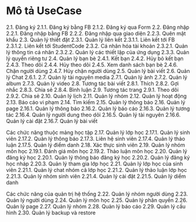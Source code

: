 # Mô tả UseCase

2.1. Đăng ký
2.1.1. Đăng ký bằng FB
2.1.2. Đăng ký qua Form
2.2. Đăng nhập
2.2.1. Đăng nhập bằng FB
2.2.2. Đăng nhập qua giao diện
2.2.3. Quên mật khẩu
2.3. Quản lý thiết đặt
2.3.1. Quản lý liên kết
2.3.1.1. Liên kết tới FB
2.3.1.2. Liên kết tới StudentCode
2.3.2. Cá nhân hóa tài khoản
2.3.2.1. Quản lý thông tin cá nhân
2.3.2.2. Quản lý các thiết lập của ứng dụng
2.3.3. Quản lý quyền riêng tư
2.4. Quản lý bạn bè
2.4.1. Kết bạn
2.4.2. Hủy bỏ kết bạn
2.4.3. Theo dõi
2.4.4. Hủy theo dõi
2.4.5. Xem danh sách bạn bè
2.4.6. Chặn người dùng
2.4.7. Hủy chặn người dùng
2.5. Quản lý bài viết
2.6. Quản lý Chat
2.6.1.
2.7. Quản lý tài nguyên media
2.7.1. Quản lý ảnh
2.7.2. Quản lý album
2.7.3. Quản lý video
2.8. Tương tác bài viết
2.8.1. Thích
2.8.2. Gợi nhắc
2.8.3. Chia sẻ
2.8.4. Bình luận
2.9. Tương tác trang
2.9.1. Theo dõi
2.9.2. Chia sẻ
2.10. Quản lý lịch
2.11. Quản lý nhóm
2.12. Quản lý hoạt động
2.13. Báo cáo vi phạm
2.14. Tìm kiếm
2.15. Quản lý thông báo
2.16. Quản lý page
2.16.1. Quản lý thông báo
2.16.2. Quản lý báo cáo
2.16.3. Quản lý tương tác
2.16.4. Quản lý người dung theo dõi
2.16.5. Quản lý tài nguyên
2.16.6. Quản lý cài đặt
2.16.7. Quản lý bài viết

Các chức năng thuộc mảng học tập
2.17. Quản lý lớp học
2.17.1. Quản lý sinh viên
2.17.2. Quản lý thông báo
2.17.3. Liên hệ sinh viên
2.17.4. Quản lý thảo luận
2.17.5. Quản lý điểm danh
2.18. Xác thực sinh viên
2.19. Quản lý nhóm môn học
2.19.1. Đánh giá môn học
2.19.2. Thảo luận môn học
2.20. Quản lý đăng ký học
2.20.1. Quản lý thông báo đăng ký học
2.20.2. Quản lý đăng ký học nháp
2.20.3. Quản lý tham gia lớp học
2.21. Quản lý lớp học của sinh viên
2.21.1. Quản lý chat nhóm cả lớp học
2.21.2. Quản lý thảo luận lớp học
2.21.3. Quản lý nhóm sinh viên
2.21.4. Quản lý cài đặt
2.21.5. Quản lý diểm danh

Các chức năng của quản trị hệ thống
2.22. Quản lý nhóm người dùng
2.23. Quản lý người dùng
2.24. Quản lý môn học
2.25. Quản lý phân quyền
2.26. Quản lý page
2.27. Quản lý nhóm
2.28. Quản lý báo cáo
2.29. Quản lý cấu hình
2.30. Quản lý backup và restore
